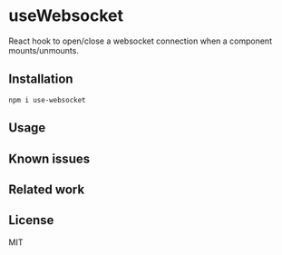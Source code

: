# useWebsocket

React hook to open/close a websocket connection when a component
mounts/unmounts.

## Installation

```
npm i use-websocket
```

## Usage

## Known issues

## Related work

## License

MIT
